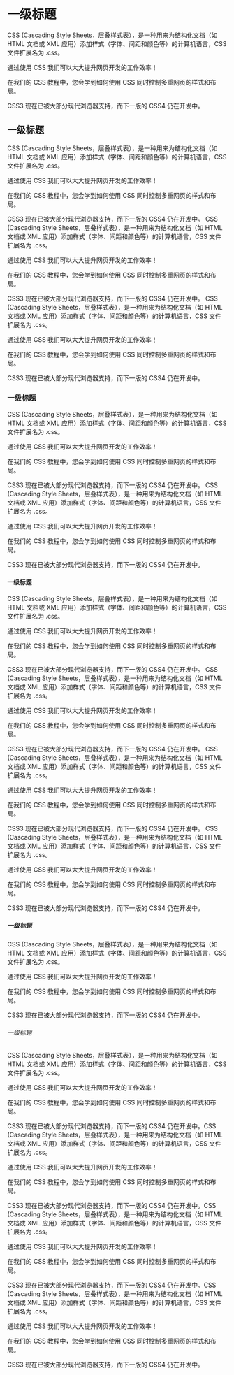 # 一级标题
CSS (Cascading Style Sheets，层叠样式表），是一种用来为结构化文档（如 HTML 文档或 XML 应用）添加样式（字体、间距和颜色等）的计算机语言，CSS 文件扩展名为 .css。

通过使用 CSS 我们可以大大提升网页开发的工作效率！

在我们的 CSS 教程中，您会学到如何使用 CSS 同时控制多重网页的样式和布局。

CSS3 现在已被大部分现代浏览器支持，而下一版的 CSS4 仍在开发中。
## 一级标题
CSS (Cascading Style Sheets，层叠样式表），是一种用来为结构化文档（如 HTML 文档或 XML 应用）添加样式（字体、间距和颜色等）的计算机语言，CSS 文件扩展名为 .css。

通过使用 CSS 我们可以大大提升网页开发的工作效率！

在我们的 CSS 教程中，您会学到如何使用 CSS 同时控制多重网页的样式和布局。

CSS3 现在已被大部分现代浏览器支持，而下一版的 CSS4 仍在开发中。
CSS (Cascading Style Sheets，层叠样式表），是一种用来为结构化文档（如 HTML 文档或 XML 应用）添加样式（字体、间距和颜色等）的计算机语言，CSS 文件扩展名为 .css。

通过使用 CSS 我们可以大大提升网页开发的工作效率！

在我们的 CSS 教程中，您会学到如何使用 CSS 同时控制多重网页的样式和布局。

CSS3 现在已被大部分现代浏览器支持，而下一版的 CSS4 仍在开发中。
CSS (Cascading Style Sheets，层叠样式表），是一种用来为结构化文档（如 HTML 文档或 XML 应用）添加样式（字体、间距和颜色等）的计算机语言，CSS 文件扩展名为 .css。

通过使用 CSS 我们可以大大提升网页开发的工作效率！

在我们的 CSS 教程中，您会学到如何使用 CSS 同时控制多重网页的样式和布局。

CSS3 现在已被大部分现代浏览器支持，而下一版的 CSS4 仍在开发中。
### 一级标题
CSS (Cascading Style Sheets，层叠样式表），是一种用来为结构化文档（如 HTML 文档或 XML 应用）添加样式（字体、间距和颜色等）的计算机语言，CSS 文件扩展名为 .css。

通过使用 CSS 我们可以大大提升网页开发的工作效率！

在我们的 CSS 教程中，您会学到如何使用 CSS 同时控制多重网页的样式和布局。

CSS3 现在已被大部分现代浏览器支持，而下一版的 CSS4 仍在开发中。
CSS (Cascading Style Sheets，层叠样式表），是一种用来为结构化文档（如 HTML 文档或 XML 应用）添加样式（字体、间距和颜色等）的计算机语言，CSS 文件扩展名为 .css。

通过使用 CSS 我们可以大大提升网页开发的工作效率！

在我们的 CSS 教程中，您会学到如何使用 CSS 同时控制多重网页的样式和布局。

CSS3 现在已被大部分现代浏览器支持，而下一版的 CSS4 仍在开发中。
#### 一级标题
CSS (Cascading Style Sheets，层叠样式表），是一种用来为结构化文档（如 HTML 文档或 XML 应用）添加样式（字体、间距和颜色等）的计算机语言，CSS 文件扩展名为 .css。

通过使用 CSS 我们可以大大提升网页开发的工作效率！

在我们的 CSS 教程中，您会学到如何使用 CSS 同时控制多重网页的样式和布局。

CSS3 现在已被大部分现代浏览器支持，而下一版的 CSS4 仍在开发中。
CSS (Cascading Style Sheets，层叠样式表），是一种用来为结构化文档（如 HTML 文档或 XML 应用）添加样式（字体、间距和颜色等）的计算机语言，CSS 文件扩展名为 .css。

通过使用 CSS 我们可以大大提升网页开发的工作效率！

在我们的 CSS 教程中，您会学到如何使用 CSS 同时控制多重网页的样式和布局。

CSS3 现在已被大部分现代浏览器支持，而下一版的 CSS4 仍在开发中。
CSS (Cascading Style Sheets，层叠样式表），是一种用来为结构化文档（如 HTML 文档或 XML 应用）添加样式（字体、间距和颜色等）的计算机语言，CSS 文件扩展名为 .css。

通过使用 CSS 我们可以大大提升网页开发的工作效率！

在我们的 CSS 教程中，您会学到如何使用 CSS 同时控制多重网页的样式和布局。

CSS3 现在已被大部分现代浏览器支持，而下一版的 CSS4 仍在开发中。
CSS (Cascading Style Sheets，层叠样式表），是一种用来为结构化文档（如 HTML 文档或 XML 应用）添加样式（字体、间距和颜色等）的计算机语言，CSS 文件扩展名为 .css。

通过使用 CSS 我们可以大大提升网页开发的工作效率！

在我们的 CSS 教程中，您会学到如何使用 CSS 同时控制多重网页的样式和布局。

CSS3 现在已被大部分现代浏览器支持，而下一版的 CSS4 仍在开发中。
##### 一级标题
CSS (Cascading Style Sheets，层叠样式表），是一种用来为结构化文档（如 HTML 文档或 XML 应用）添加样式（字体、间距和颜色等）的计算机语言，CSS 文件扩展名为 .css。

通过使用 CSS 我们可以大大提升网页开发的工作效率！

在我们的 CSS 教程中，您会学到如何使用 CSS 同时控制多重网页的样式和布局。

CSS3 现在已被大部分现代浏览器支持，而下一版的 CSS4 仍在开发中。
###### 一级标题
CSS (Cascading Style Sheets，层叠样式表），是一种用来为结构化文档（如 HTML 文档或 XML 应用）添加样式（字体、间距和颜色等）的计算机语言，CSS 文件扩展名为 .css。

通过使用 CSS 我们可以大大提升网页开发的工作效率！

在我们的 CSS 教程中，您会学到如何使用 CSS 同时控制多重网页的样式和布局。

CSS3 现在已被大部分现代浏览器支持，而下一版的 CSS4 仍在开发中。CSS (Cascading Style Sheets，层叠样式表），是一种用来为结构化文档（如 HTML 文档或 XML 应用）添加样式（字体、间距和颜色等）的计算机语言，CSS 文件扩展名为 .css。

通过使用 CSS 我们可以大大提升网页开发的工作效率！

在我们的 CSS 教程中，您会学到如何使用 CSS 同时控制多重网页的样式和布局。

CSS3 现在已被大部分现代浏览器支持，而下一版的 CSS4 仍在开发中。CSS (Cascading Style Sheets，层叠样式表），是一种用来为结构化文档（如 HTML 文档或 XML 应用）添加样式（字体、间距和颜色等）的计算机语言，CSS 文件扩展名为 .css。

通过使用 CSS 我们可以大大提升网页开发的工作效率！

在我们的 CSS 教程中，您会学到如何使用 CSS 同时控制多重网页的样式和布局。

CSS3 现在已被大部分现代浏览器支持，而下一版的 CSS4 仍在开发中。CSS (Cascading Style Sheets，层叠样式表），是一种用来为结构化文档（如 HTML 文档或 XML 应用）添加样式（字体、间距和颜色等）的计算机语言，CSS 文件扩展名为 .css。

通过使用 CSS 我们可以大大提升网页开发的工作效率！

在我们的 CSS 教程中，您会学到如何使用 CSS 同时控制多重网页的样式和布局。

CSS3 现在已被大部分现代浏览器支持，而下一版的 CSS4 仍在开发中。
